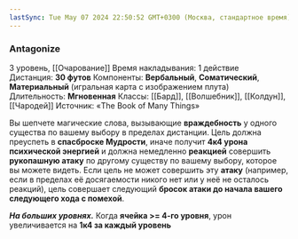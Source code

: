 ```yaml
---
lastSync: Tue May 07 2024 22:50:52 GMT+0300 (Москва, стандартное время)
---
```

### Antagonize

3 уровень, [[Очарование]]
Время накладывания: 1 действие
Дистанция: **30 футов**
Компоненты: **Вербальный**, **Соматический**, **Материальный** (игральная карта с изображением плута)
Длительность: **Мгновенная**
Классы: [[Бард]], [[Волшебник]], [[Колдун]], [[Чародей]]
Источник: «The Book of Many Things»

Вы шепчете магические слова, вызывающие **враждебность** у одного существа по вашему выбору в пределах дистанции. Цель должна преуспеть в **спасброске Мудрости**, иначе получит **4к4 урона психической энергией** и должна немедленно **реакцией** совершить **рукопашную атаку** по другому существу по вашему выбору, которое вы можете видеть. Если цель не может совершить эту **атаку** (например, если в пределах её досягаемости никого нет или у неё не осталось реакций), цель совершает следующий **бросок атаки до начала вашего следующего хода с помехой**.

**_На больших уровнях._** Когда **ячейка >= 4-го уровня**, урон увеличивается на **1к4 за каждый уровень**